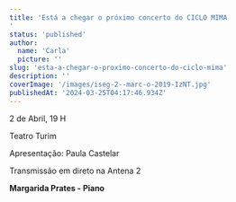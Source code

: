 ```yaml
---
title: 'Está a chegar o próximo concerto do CICLO MIMA
'
status: 'published'
author:
  name: 'Carla'
  picture: ''
slug: 'esta-a-chegar-o-proximo-concerto-do-ciclo-mima'
description: ''
coverImage: '/images/iseg-2--marc-o-2019-IzNT.jpg'
publishedAt: '2024-03-25T04:17:46.934Z'
---
```


2 de Abril, 19 H

Teatro Turim 

Apresentação: Paula Castelar 

Transmissão em direto na Antena 2

**Margarida Prates - Piano**
